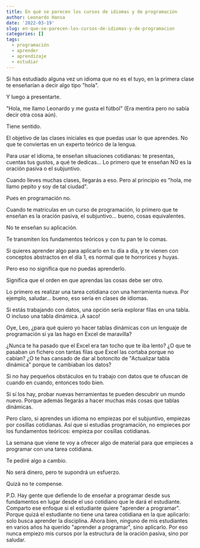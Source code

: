 ```yaml
---
title: En qué se parecen los cursos de idiomas y de programación
author: Leonardo Hansa
date: '2022-03-19'
slug: en-que-se-parecen-los-cursos-de-idiomas-y-de-programacion
categories: []
tags:
  - programación
  - aprender
  - aprendizaje
  - estudiar
---
```



Si has estudiado alguna vez un idioma que no es el tuyo, en la primera clase te enseñarían a decir algo tipo "hola".

Y luego a presentarte.

"Hola, me llamo Leonardo y me gusta el fútbol" (Era mentira pero no sabía decir otra cosa aún).

Tiene sentido.

El objetivo de las clases iniciales es que puedas usar lo que aprendes. No que te conviertas en un experto teórico de la lengua.

Para usar el idioma, te enseñan situaciones cotidianas: te presentas, cuentas tus gustos, a qué te dedicas... Lo primero que te enseñan NO es la oración pasiva o el subjuntivo.

Cuando lleves muchas clases, llegarás a eso. Pero al principio es "hola, me llamo pepito y soy de tal ciudad".


Pues en programación no.

Cuando te matriculas en un curso de programación, lo primero que te enseñan es la oración pasiva, el subjuntivo... bueno, cosas equivalentes.

No te enseñan su aplicación.

Te transmiten los fundamentos teóricos y con tu pan te lo comas.

Si quieres aprender algo para aplicarlo en tu día a día, y te vienen con conceptos abstractos en el día 1, es normal que te horrorices y huyas.

Pero eso no significa que no puedas aprenderlo.

Significa que el orden en que aprendas las cosas debe ser otro.

Lo primero es realizar una tarea cotidiana con una herramienta nueva. Por ejemplo, saludar... bueno, eso sería en clases de idiomas. 

Si estás trabajando con datos, una opción sería explorar filas en una tabla. O incluso una tabla dinámica. ¡A saco!

Oye, Leo, ¿para qué quiero yo hacer tablas dinámicas con un lenguaje de programación si ya las hago en Excel de maravilla?

¿Nunca te ha pasado que el Excel era tan tocho que te iba lento? ¿O que te pasaban un fichero con tantas filas que Excel las cortaba porque no cabían? ¿O te has cansado de dar al botoncito de "Actualizar tabla dinámica" porque te cambiaban los datos?

Si no hay pequeños obstáculos en tu trabajo con datos que te ofuscan de cuando en cuando, entonces todo bien.

Si sí los hay, probar nuevas herramientas te pueden descubrir un mundo nuevo. Porque además llegarás a hacer muchas más cosas que tablas dinámicas.

Pero claro, si aprendes un idioma no empiezas por el subjuntivo, empiezas por cosillas cotidianas. Así que si estudias programación, no empieces por los fundamentos teóricos: empieza por cosillas cotidianas.


La semana que viene te voy a ofrecer algo de material para que empieces a programar con una tarea cotidiana.

Te pediré algo a cambio.

No será dinero, pero te supondrá un esfuerzo.

Quizá no te compense.



P.D. Hay gente que defiende lo de enseñar a programar desde sus fundamentos en lugar desde el uso cotidiano que le dará el estudiante. Comparto ese enfoque si el estudiante quiere "aprender a programar". Porque quizá el estudiante no tiene una tarea cotidiana en la que aplicarlo: solo busca aprender la disciplina. Ahora bien, ninguno de mis estudiantes en varios años ha querido "aprender a programar", sino aplicarlo. Por eso nunca empiezo mis cursos por la estructura de la oración pasiva, sino por saludar.